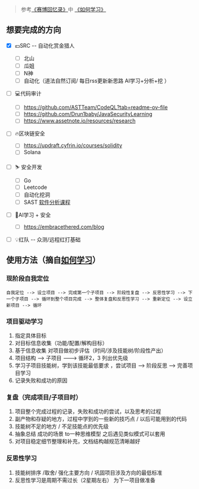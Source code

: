 > 参考[《赛博回忆录》](https://wx.zsxq.com/dweb2/index/group/88512188158852)中 [《如何学习》](https://wx.zsxq.com/dweb2/index/topic_detail/581145515484554)


## 想要完成的方向
- [x] 💵SRC -- 自动化赏金猎人
	- [ ] 北山 
	- [ ] 瓜姐
	- [ ] N神
	- [ ] 自动化（道法自然订阅/ 每日rss更新新思路 AI学习+分析+挖 ）
- [ ] 💻代码审计 
	- [ ] https://github.com/ASTTeam/CodeQL?tab=readme-ov-file
	- [ ] https://github.com/Drun1baby/JavaSecurityLearning
	- [ ] https://www.assetnote.io/resources/research
- [ ] 🔥区块链安全
	- [ ] https://updraft.cyfrin.io/courses/solidity
	- [ ] Solana
- [ ] ⛷️ 安全开发
	- [ ] Go
	- [ ] Leetcode
	- [ ] 自动化挖洞
	- [ ] SAST  [软件分析课程](https://www.bilibili.com/video/BV1b7411K7P4/?buvid=XX0F3950D63C903EFF2F10706B03F7BDD4AB8&from_spmid=search.search-result.0.0&is_story_h5=false&mid=rL6ilHNjPA2IKmJCTTp20n8FTQ%2FSZMtL1rElX6M3iMo%3D&plat_id=114&share_from=ugc&share_medium=android&share_plat=android&share_session_id=cc7b48f9-a612-4282-9eaf-7d5ec8fdce45&share_source=WEIXIN&share_tag=s_i&spmid=united.player-video-detail.0.0&timestamp=1746176890&unique_k=9pZKxUk&up_id=2919428)
- [ ] 🔭AI学习 + 安全
	- [ ] https://embracethered.com/blog
- [ ] 💡红队 -- 众测/远程红打基础


## 使用方法（摘自[如何学习](https://wx.zsxq.com/dweb2/index/topic_detail/581145515484554)）
### 现阶段自我定位
```
自我定位 --> 设立项目 --> 完成第一个子项目 --> 阶段性复盘 --> 反思性学习 --> 下一个子项目 --> 循环到整个项目完成 --> 整体复盘和反思性学习 --> 重新定位 --> 设立新项目 --> 循环
```

### 项目驱动学习
1. 指定具体目标
2. 对目标信息收集（功能/配置/解构目标）
3. 基于信息收集 对项目做初步评估（时间/涉及技能树/阶段性产出）
4. 项目结构 --> 子项目 ---> 循环2，3  列出优先级
5. 学习子项目技能树，学到该技能最低要求 ，尝试项目 --> 阶段反思 --> 完善项目学习
6. 记录失败和成功的原因

### 复盘（完成项目/子项目时）
1. 项目整个完成过程的记录，失败和成功的尝试，以及思考的过程
2. 副产物和存疑的地方，过程中学到的一些新的技巧点 / 以后可能用到的代码
3. 技能树不足的地方 / 不足技能点的优先级
4. 抽象总结 成功的场景 to一种思维模型 之后遇见类似模式可以套用
5. 对项目稳定细节整理和补充，文档结构越规范清晰越好

### 反思性学习
1. 技能树排序 /取舍/ 强化主要方向 / 巩固项目涉及方向的最低标准
2. 反思性学习是周期不需过长（2星期左右） 为下一项目做准备
